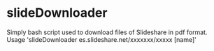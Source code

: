 # slideDownloader
Simply bash script used to download files of Slideshare in pdf format.
Usage 'slideDownloader es.slideshare.net/xxxxxxx/xxxxx [name]'

